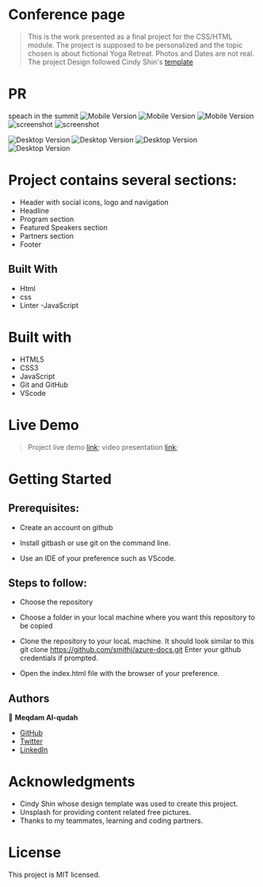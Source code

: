 # Conference page
> This is the work presented as a final project for the CSS/HTML module.
> The project is supposed to be personalized and the topic chosen is about fictional Yoga Retreat. Photos and Dates are not real. 
> The project Design followed Cindy Shin's [template](https://www.behance.net/gallery/29845175/CC-Global-Summit-2015)
# PR
speach in the summit
![Mobile Version](img/Readme-file/Capture.PNG)
![Mobile Version](img/Readme-file/Capture2.PNG)
![Mobile Version](img/Readme-file/Capture3.PNG)
![screenshot](img/Readme-file/Capture6.PNG)
![screenshot](img/Readme-file/Capture7.PNG)


![Desktop Version](img/Readme-file/Capture8.PNG)
![Desktop Version](img/Readme-file/Capture9.PNG)
![Desktop Version](img/Readme-file/Capture10.PNG)
![Desktop Version](img/Readme-file/Capture11.PNG)

# Project contains several sections:

- Header with social icons, logo and navigation
- Headline 
- Program section
- Featured Speakers section
- Partners section
- Footer
## Built With

- Html
- css
- Linter
  -JavaScript

# Built with
- HTML5
- CSS3
- JavaScript
- Git and GitHub
- VScode


# Live Demo
> Project live demo [link](https://meqdamalqudah.github.io/Conference-page-project/);
> video presentation [link](https://www.loom.com/share/d5f199304bf24e8291d892d8a3795851);


# Getting Started
## Prerequisites:


- Create an account on github

- Install gitbash or use git on the command line.

- Use an IDE of your preference such as VScode.

## Steps to follow:


- Choose the repository

- Choose a folder in your local machine where you want this repository to be copied

- Clone the repository to your locaL machine.
It should look similar to this git clone https://github.com/smithj/azure-docs.git Enter your github credentials if prompted.

- Open the index.html file with the browser of your preference.
## Authors

👤 **Meqdam Al-qudah**

- [GitHub](https://github.com/MeqdamAlqudah)
- [Twitter](https://twitter.com/MeqdamQudah)
- [LinkedIn](www.linkedin.com/in/meqdam-al-qudah-7514a21b5)

# Acknowledgments
- Cindy Shin whose design template was used to create this project.
- Unsplash for providing content related free pictures.
- Thanks to my teammates, learning and coding partners.


# License
This project is MIT licensed.

